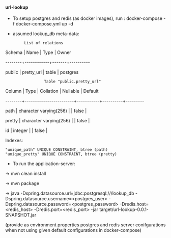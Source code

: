 #### url-lookup



* To setup postgres and redis (as docker images), run :
docker-compose -f docker-compose.yml up -d

* assumed lookup_db meta-data:


           List of relations
           
           
 Schema |    Name    | Type  |  Owner
 
 
--------+------------+-------+----------


 public | pretty_url | table | postgres
 
 
 
 
                     Table "public.pretty_url"
                     
                     
 Column |          Type          | Collation | Nullable | Default
 
 
--------+------------------------+-----------+----------+---------


 path   | character varying(256) |           |  false   |
 
 
 pretty | character varying(256) |           |  false   |
 
 
 id     | integer                |           |  false   |
 
 
Indexes:


    "unique_path" UNIQUE CONSTRAINT, btree (path)  
    "unique_pretty" UNIQUE CONSTRAINT, btree (pretty)
    
    

* To run the application-server:


-> mvn clean install


-> mvn package


-> java -Dspring.datasource.url=jdbc:postgresql://<host>/lookup_db -Dspring.datasource.username=<postgres_user> -Dspring.datasource.password=<postgres_password> -Dredis.host=<redis_host> -Dredis.port=<redis_port> -jar target/url-lookup-0.0.1-SNAPSHOT.jar
           
           
(provide as environment properties postgres and redis server conifgurations when not using given default configurations in docker-compose)

